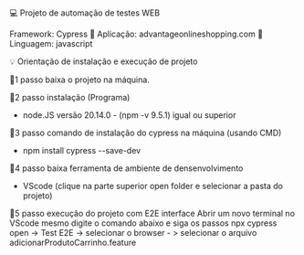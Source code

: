 💻 Projeto de automação de testes WEB

Framework: Cypress 🌠
Aplicação: advantageonlineshopping.com 🧪
Linguagem: javascript 

💡 Orientação de instalação e execução de projeto

🌌1 passo 
baixa o projeto na máquina. 

🌌2 passo
instalação (Programa)
- node.JS   versão 20.14.0 - (npm -v 9.5.1) igual ou superior  

🌌3 passo
comando de instalação do cypress na máquina (usando CMD)
- npm install cypress --save-dev

🌌4 passo
baixa ferramenta de ambiente de densenvolvimento
- VScode (clique na parte superior open folder e selecionar a pasta do projeto)

🌌5 passo 
execução do projeto com E2E interface
Abrir um novo terminal no VScode mesmo 
digite o comando abaixo e siga os passos 
npx cypress open -> Test E2E -> selecionar o browser - > selecionar o arquivo adicionarProdutoCarrinho.feature
